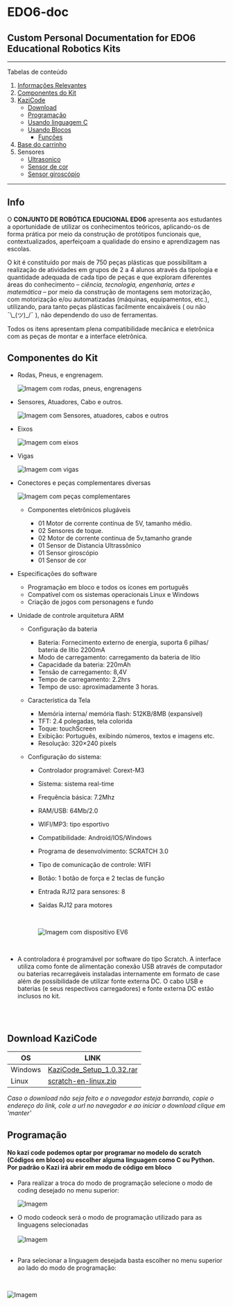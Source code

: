# EDO6-doc
Custom Personal Documentation for EDO6 Educational Robotics Kits
------------------------------------------------------------

*******
Tabelas de conteúdo 
 1. [Informações Relevantes](#info)
 2. [Componentes do Kit](#components)
 3. [KaziCode](#kazi)
    - [Download](#download)
    - [Programação](#programming)
    - [Usando linguagem C](/C_doc/)
    - [Usando Blocos](/blocos_doc/)
        - [Funções](/blocos_doc/#funcoes)
 4. [Base do carrinho](/base-motriz/)
 5. Sensores
    - [Ultrasonico](/aulas/aula_04-sensores/CODIGO-sensor_de_obstaculo/)
    - [Sensor de cor](/aulas/aula_04-sensores/CODIGO-sensor_de_cores_e_luz/)
    - [Sensor giroscópio](/aulas/aula_03-manipulacao/CODIGO-movimento_giroscopio/#custom_manipulation)

*******


<div id='info'/>  
  
  ## Info

 O **CONJUNTO DE ROBÓTICA EDUCIONAL ED06** apresenta aos estudantes a oportunidade de utilizar os conhecimentos teóricos, aplicando-os de forma prática por meio da construção de protótipos funcionais que, contextualizados, aperfeiçoam a qualidade do ensino e aprendizagem nas escolas.

 O kit é constituído por mais de 750 peças plásticas que possibilitam a realização de atividades em grupos de 2 a 4 alunos através da tipologia e quantidade adequada de cada tipo de peças e que exploram diferentes áreas do conhecimento – *ciência, tecnologia, engenharia, artes e matemática* – por meio da construção de montagens sem motorização, com motorização e/ou automatizadas (máquinas, equipamentos, etc.), utilizando, para tanto peças plásticas facilmente encaixáveis ( ou não  ¯\\\_(ツ)\_/¯ ), não dependendo do uso de ferramentas. 
 
 Todos os itens apresentam plena compatibilidade mecânica e eletrônica com as peças de montar e a interface eletrônica.

<div id='components' />

  ## Componentes do Kit

 - Rodas, Pneus, e engrenagem.

    ![Imagem com rodas, pneus, engrenagens](images/rodas-pneus.png)

 - Sensores, Atuadores, Cabo e outros.
 
    ![Imagem com Sensores, atuadores, cabos e outros](images/sensores-atuadores.png)

 - Eixos

    ![Imagem com eixos](images/eixos.png)

 - Vigas

    ![Imagem com vigas](images/vigas.png)

 - Conectores e peças complementares diversas

    ![Imagem com peças complementares](images/complementares.png)


   - Componentes eletrônicos plugáveis 

      - 01 Motor de corrente contínua de 5V, tamanho médio.
      - 02 Sensores de toque.
      - 02 Motor de corrente continua de 5v,tamanho grande
      - 01 Sensor de Distancia Ultrassônico
      - 01 Sensor giroscópio
      - 01 Sensor de cor
  - Especificações do software
    - Programação em bloco e todos os ícones em português
    - Compatível com os sistemas operacionais Linux e Windows
    - Criação de jogos com personagens e fundo
  - Unidade de controle arquitetura ARM
    - Configuração da bateria
      - Bateria: Fornecimento externo de energia, suporta 6 pilhas/ bateria de lítio 2200mA
      - Modo de carregamento: carregamento da bateria de lítio
      - Capacidade da bateria: 220mAh
      - Tensão de carregamento: 8,4V
      - Tempo de carregamento: 2.2hrs
      - Tempo de uso: aproximadamente 3 horas.
    - Característica da Tela
      - Memória interna/ memória flash: 512KB/8MB (expansível)
      - TFT: 2.4 polegadas, tela colorida
      - Toque: touchScreen
      - Exibição: Português, exibindo números, textos e imagens etc.
      - Resolução: 320×240 pixels

    - Configuração do sistema:
      - Controlador programável: Corext-M3
      - Sistema: sistema real-time
      - Frequência básica: 7.2Mhz
      - RAM/USB: 64Mb/2.0
      - WIFI/MP3: tipo esportivo
      - Compatibilidade: Android/IOS/Windows
      - Programa de desenvolvimento: SCRATCH 3.0
      - Tipo de comunicação de controle: WIFI
      - Botão: 1 botão de força e 2 teclas de função
      - Entrada RJ12 para sensores: 8
      - Saídas RJ12 para motores
     
        <br>

          ![Imagem com dispositivo EV6](images/ev6.png)

        <br>


  - A controladora é programável por software do tipo Scratch. A interface utiliza como fonte de alimentação conexão USB através de computador ou baterias recarregáveis instaladas internamente em formato de case além de possibilidade de utilizar fonte externa DC. O cabo USB e baterias (e seus respectivos carregadores) e fonte externa DC estão inclusos no kit.


<br>
<br>

<div id='kazi' />
<div id='download' />

## Download KaziCode

|OS   |LINK |
---  |  ---  |
|Windows	     | [KaziCode_Setup_1.0.32.rar](http://file.kazi.ai/Public/file/KaziCode%20Setup%201.0.32_en.rar) |
|Linux  | [scratch-en-linux.zip](http://file.kazi.ai/Public/file/scratch-en-linux.zip) |


_Caso o download não seja feito e o navegador esteja barrando, copie o endereço do link, cole a url no navegador e ao iniciar o download clique em 'manter'_

<div id='programming'/>

## Programação

 #### No kazi code podemos optar por programar no modelo do scratch (Códigos em bloco) ou escolher alguma linguagem como C ou Python. Por padrão o Kazi irá abrir em modo de código em bloco

- Para realizar a troca do modo de programação selecione o modo de coding desejado no menu superior:
  <br>

    ![Imagem](images/menu-code.png)

- O modo codeock será o modo de programação utilizado para as linguagens selecionadas
    <br>
    <br>
    ![Imagem](images/codeock.png)
    <br>
    <br>
- Para selecionar a linguagem desejada basta escolher no menu superior ao lado do modo de programação:
 <br>

  ![Imagem](images/menu-ling.png)
